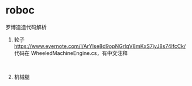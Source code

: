 # roboc
罗博造造代码解析

1. 轮子
https://www.evernote.com/l/ArYlse8d9opNGrlqV8mKxS7iyJ8s74IfcCk/
代码在   WheeledMachineEngine.cs，有中文注释
<br >

2. 机械腿
